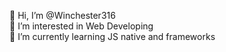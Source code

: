 👋 Hi, I’m @Winchester316 <br>
👀 I’m interested in Web Developing <br>
🌱 I’m currently learning JS native and frameworks

<!---
Winchester316/Winchester316 is a ✨ special ✨ repository because its `README.md` (this file) appears on your GitHub profile.
You can click the Preview link to take a look at your changes.
--->
